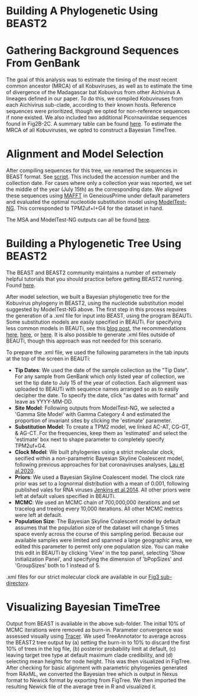 # Building A Phylogenetic Using BEAST2

# Gathering Background Sequences From GenBank

The goal of this analysis was to estimate the timing of the most recent common ancestor (MRCA) of all Kobuviruses, as well as to estimate the time of divergence of the Madagascar bat Kobuvirus from other Aichivirus A lineages defined in our paper. To do this, we compiled Kobuviruses from each Aichivirus sub-clade, according to their known hosts. Reference sequences were prioritized, though we opted for non-reference sequences if none existed. We also included two additional Picornaviridae sequences found in Fig2B-2C. A summary table can be found [here](https://github.com/fgonzalez3/mada-bat-kobuvirus/blob/main/Fig3/beast_kobuvirus_metadata_manual%20copy.csv). To estimate the MRCA of all Kobuviruses, we opted to construct a Bayesian TimeTree.

# Alignment and Model Selection

After compiling sequences for this tree, we renamed the sequences in BEAST format. See [script](https://github.com/fgonzalez3/mada-bat-kobuvirus/blob/main/TreePrep/pre_beast_name.R). This included the accession number and the collection date. For cases where only a collection year was reported, we set the middle of the year (July 15th) as the corresponding date. We aligned these sequences using [MAFFT](https://mafft.cbrc.jp/alignment/server/) in GeneiousPrime under default parameters and evaluated the optimal nucleotide substitution model using [ModelTest-NG](https://github.com/ddarriba/modeltest). This corresponded to TPM2uf+I+G4 for the dataset in hand. 

The MSA and ModelTest-NG outputs can all be found [here](https://github.com/fgonzalez3/mada-bat-kobuvirus/tree/main/Fig3). 

# Building a Phylogenetic Tree Using BEAST2

The BEAST and BEAST2 community maintains a number of extremely helpful tutorials that you should practice before getting BEAST2 running. Found [here](https://taming-the-beast.org/tutorials/Introduction-to-BEAST2/). 

After model selection, we built a Bayesian phylogenetic tree for the Kobuvirus phylogeny in BEAST2, using the nucleotide substitution model suggested by ModelTest-NG above. The first step in this process requires the generation of a .xml file for input into BEAST, using the program BEAUTi. Some substitution models are easily specified in BEAUTi. For specifying less common models in BEAUTi, see this [blog post](https://justinbagley.rbind.io/2016/10/11/setting-dna-substitution-models-beast/), the recommendations [here](https://groups.google.com/g/ggplot2/c/H50aGubqt2U), [here](http://www.iqtree.org/doc/Substitution-Models), or [here](https://groups.google.com/g/beast-users/c/FH8OG_taajw). It is also possible to generate .xml files outside of BEAUTi, though this approach was not needed for this scenario. 

To prepare the .xml file, we used the following parameters in the tab inputs at the top of the screen in BEAUTi:

- **Tip Dates**: We used the date of the sample collection as the "Tip Date". For any sample from GenBank which only listed year of collection, we set the tip date to July 15 of the year of collection. Each alignment was uploaded to BEAUTi with sequence names arranged so as to easily decipher the date. To specify the date, click "as dates with format" and leave as YYYY-MM-DD. 
- **Site Model**: Following outputs from ModelTest-NG, we selected a 'Gamma Site Model' with Gamma Category 4 and estimated the proportion of invariant sites by clicking the 'estimate' parameter.
- **Substitution Model**: To create a TPM2 model, we linked AC-AT, CG-GT, & AG-CT. For the frequencies, keep them as 'estimated' and select the 'estimate' box next to shape parameter to completely specify TPM2uf+G4.
- **Clock Model**: We built phylogenies using a strict molecular clock, secified within a non-parametric Bayesian Skyline Coalescent model, following previous approaches for bat coronaviruses analyses, [Lau et al.2020](https://journals.asm.org/doi/full/10.1128/JVI.02219-09). 
- **Priors**: We used a Bayesian Skyline Coalescent model. The clock rate prior was set to a lognormal distribution with a mean of 0.001, following published vales for RNA viruses [Jenkins et al.2014](https://link.springer.com/article/10.1007/s00239-001-0064-3). All other priors were left at default values specified in BEAUTi. 
- **MCMC**: We used an MCMC chain of 700,000,000 iterations and set tracelog and treelog every 10,000 iterations. All other MCMC metrics were left at default. 
- **Population Size**: The Bayesian Skyline Coalescent model by default assumes that the population size of the dataset will change 5 times space evenly across the course of this sampling period. Because our available samples were limited and spanned a large geographic area, we edited this parameter to permit only one population size. You can make this edit in BEAUTi by clicking 'View' in the top panel, selecting 'Show Initialization Panel', and specifying the dimension of 'bPopSizes' and 'GroupSizes' both to 1 instead of 5. 

.xml files for our strict molecular clock are available in our [Fig3 sub-directory](https://github.com/fgonzalez3/mada-bat-kobuvirus/tree/main/Fig3/beast_run). 

# Visualizing Bayesian TimeTree

Output from BEAST is available in the above sub-folder. The initial 10% of MCMC iterations were removed as burn-in. Parameter convergence was assessed visually using [Tracer](https://www.beast2.org/tracer-2/). We used TreeAnnotator to average across the BEAST2 tree output by (a) setting the burn-in to 10% to discard the first 10% of trees in the log file, (b) posterior probability limit at default, (c) leaving target tree type at default maximum clade credibility, and (d) selecting mean heights for node height. This was then visualized in FigTree. After checking for basic alignment with parametric phylogenies generated from RAxML, we converted the Bayesian tree which is output in Nexus format to Newick format by exporting from FigTree. We then imported the resulting Newick file of the average tree in R and visualized it. 


